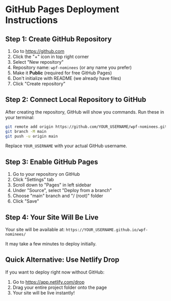 # GitHub Pages Deployment Instructions

## Step 1: Create GitHub Repository
1. Go to https://github.com
2. Click the "+" icon in top right corner
3. Select "New repository"
4. Repository name: `wpf-nominees` (or any name you prefer)
5. Make it **Public** (required for free GitHub Pages)
6. Don't initialize with README (we already have files)
7. Click "Create repository"

## Step 2: Connect Local Repository to GitHub
After creating the repository, GitHub will show you commands. Run these in your terminal:

```bash
git remote add origin https://github.com/YOUR_USERNAME/wpf-nominees.git
git branch -M main
git push -u origin main
```

Replace `YOUR_USERNAME` with your actual GitHub username.

## Step 3: Enable GitHub Pages
1. Go to your repository on GitHub
2. Click "Settings" tab
3. Scroll down to "Pages" in left sidebar
4. Under "Source", select "Deploy from a branch"
5. Choose "main" branch and "/ (root)" folder
6. Click "Save"

## Step 4: Your Site Will Be Live
Your site will be available at:
`https://YOUR_USERNAME.github.io/wpf-nominees/`

It may take a few minutes to deploy initially.

## Quick Alternative: Use Netlify Drop
If you want to deploy right now without GitHub:
1. Go to https://app.netlify.com/drop
2. Drag your entire project folder onto the page
3. Your site will be live instantly!
